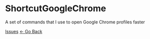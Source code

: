 # ShortcutGoogleChrome

A set of commands that I use to open Google Chrome profiles faster

[Issues](./doc/issue.md)
[← Go Back](../../readme.md)
